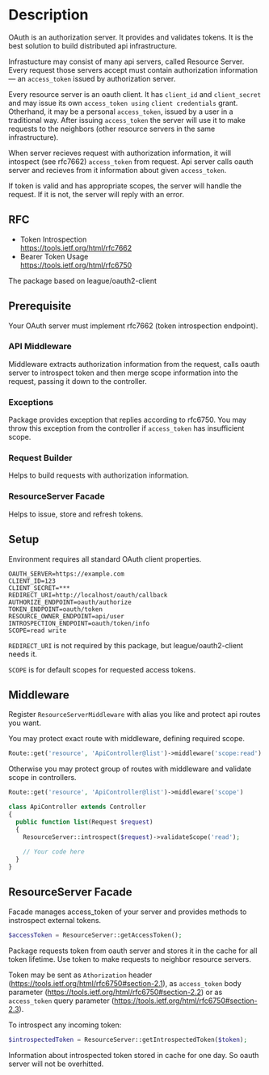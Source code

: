 # Description

OAuth is an authorization server. It provides and validates tokens. It is the best solution to build distributed api infrastructure.

Infrastucture may consist of many api servers, called Resource Server. Every request those servers accept must contain authorization information — an `access_token` issued by authorization server.

Every resource server is an oauth client. It has `client_id` and `client_secret` and may issue its own `access_token using` `client credentials` grant. Otherhand, it may be a personal `access_token`, issued by a user in a traditional way. After issuing `access_token` the server will use it to make requests to the neighbors (other resource servers in the same infrastructure).

When server recieves request with authorization information, it will intospect (see rfc7662) `access_token` from request. Api server calls oauth server and recieves from it information about given `access_token`. 

If token is valid and has appropriate scopes, the server will handle the request. If it is not, the server will reply with an error.

## RFC

* Token Introspection   
  https://tools.ietf.org/html/rfc7662 
* Bearer Token Usage  
  https://tools.ietf.org/html/rfc6750
  
The package based on league/oauth2-client

## Prerequisite

Your OAuth server must implement rfc7662 (token introspection endpoint).

### API Middleware

Middleware extracts authorization information from the request, calls oauth server to introspect token and then merge scope information into the request, passing it down to the controller.

### Exceptions

Package provides exception that replies according to rfc6750. You may throw this exception from the controller if `access_token` has insufficient scope.

### Request Builder

Helps to build requests with authorization information.

### ResourceServer Facade

Helps to issue, store and refresh tokens.

## Setup

Environment requires all standard OAuth client properties.

```env
OAUTH_SERVER=https://example.com
CLIENT_ID=123
CLIENT_SECRET=***
REDIRECT_URI=http://localhost/oauth/callback
AUTHORIZE_ENDPOINT=oauth/authorize
TOKEN_ENDPOINT=oauth/token
RESOURCE_OWNER_ENDPOINT=api/user
INTROSPECTION_ENDPOINT=oauth/token/info
SCOPE=read write
```

`REDIRECT_URI` is not required by this package, but league/oauth2-client needs it.

`SCOPE` is for default scopes for requested access tokens.

## Middleware

Register `ResourceServerMiddleware` with alias you like and protect api routes you want.

You may protect exact route with middleware, defining required scope.

```php
Route::get('resource', 'ApiController@list')->middleware('scope:read')
```

Otherwise you may protect group of routes with middleware and validate scope in controllers.

```php
Route::get('resource', 'ApiController@list')->middleware('scope')

class ApiController extends Controller
{
  public function list(Request $request)
  {
    ResourceServer::introspect($request)->validateScope('read');
    
    // Your code here
  }
}
```

## ResourceServer Facade

Facade manages access_token of your server and provides methods to instrospect external tokens.

```php
$accessToken = ResourceServer::getAccessToken();
```

Package requests token from oauth server and stores it in the cache for all token lifetime. Use token to make requests to neighbor resource servers. 

Token may be sent as `Athorization` header (https://tools.ietf.org/html/rfc6750#section-2.1), as `access_token` body parameter (https://tools.ietf.org/html/rfc6750#section-2.2) or as `access_token` query parameter (https://tools.ietf.org/html/rfc6750#section-2.3).

To introspect any incoming token:

```php
$introspectedToken = ResourceServer::getIntrospectedToken($token);
```

Information about introspected token stored in cache for one day. So oauth server will not be overhitted.

